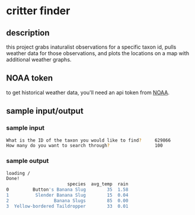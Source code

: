 
# critter finder

## description

this project grabs inaturalist observations for a specific taxon id, pulls weather data for those observations, and plots the locations on a map with additional weather graphs.

## NOAA token

to get historical weather data, you'll need an api token from [NOAA](https://www.ncei.noaa.gov/cdo-web/token).

## sample input/output

### sample input

```bash
What is the ID of the taxon you would like to find?     629866
How many do you want to search through?                 100
```

### sample output

```bash
loading /
Done!
                       species  avg_temp  rain
0         Button's Banana Slug        35  1.58
1          Slender Banana Slug        15  0.04
2                 Banana Slugs        85  0.00
3  Yellow-bordered Taildropper        33  0.01
```

